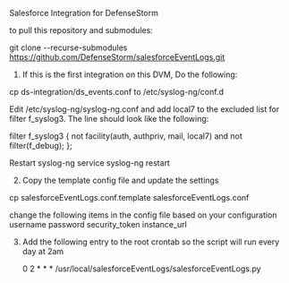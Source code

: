 Salesforce Integration for DefenseStorm

to pull this repository and submodules:

git clone --recurse-submodules https://github.com/DefenseStorm/salesforceEventLogs.git

1. If this is the first integration on this DVM, Do the following:

  cp ds-integration/ds_events.conf to /etc/syslog-ng/conf.d

  Edit /etc/syslog-ng/syslog-ng.conf and add local7 to the excluded list for filter f_syslog3.  The line should look like the following:

  filter f_syslog3 { not facility(auth, authpriv, mail, local7) and not filter(f_debug); };

  Restart syslog-ng
    service syslog-ng restart

2. Copy the template config file and update the settings

  cp salesforceEventLogs.conf.template salesforceEventLogs.conf

  change the following items in the config file based on your configuration
      username
      password
      security_token
      instance_url

3. Add the following entry to the root crontab so the script will run every
   day at 2am

   0 2 * * * /usr/local/salesforceEventLogs/salesforceEventLogs.py
